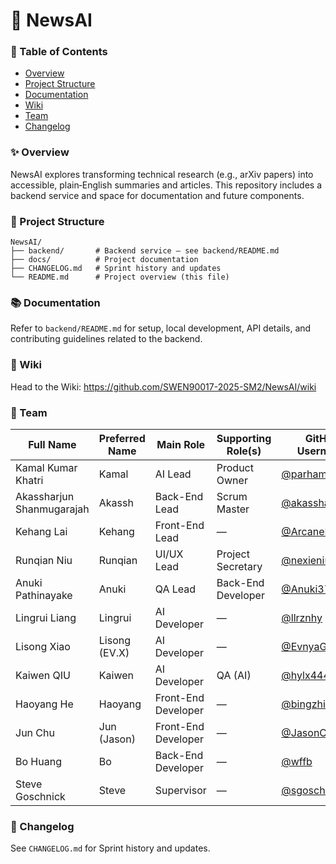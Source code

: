 # 📰 NewsAI

### 📌 Table of Contents

- [Overview](#overview)
- [Project Structure](#project-structure)
- [Documentation](#documentation)
- [Wiki](#wiki)
- [Team](#team)
- [Changelog](#changelog)

### ✨ Overview

NewsAI explores transforming technical research (e.g., arXiv papers) into accessible, plain‑English summaries and articles. This repository includes a backend service and space for documentation and future components.

### 📁 Project Structure

```
NewsAI/
├── backend/       # Backend service — see backend/README.md
├── docs/          # Project documentation
├── CHANGELOG.md   # Sprint history and updates
└── README.md      # Project overview (this file)
```

### 📚 Documentation

Refer to `backend/README.md` for setup, local development, API details, and contributing guidelines related to the backend.

### 📖 Wiki

Head to the Wiki: https://github.com/SWEN90017-2025-SM2/NewsAI/wiki

### 👥 Team

| Full Name                 | Preferred Name | Main Role            | Supporting Role(s)           | GitHub Username                                    |
|---------------------------|----------------|----------------------|------------------------------|----------------------------------------------------|
| Kamal Kumar Khatri        | Kamal          | AI Lead              | Product Owner                | [@parhampr](https://github.com/parhmapr)           |
| Akassharjun Shanmugarajah | Akassh         | Back-End Lead        | Scrum Master                 | [@akassharjun](https://github.com/akassharjun)     |
| Kehang Lai                | Kehang         | Front-End Lead       | —                            | [@ArcaneEmerald](https://github.com/ArcaneEmerald) |
| Runqian Niu               | Runqian        | UI/UX Lead           | Project Secretary            | [@nexieniu](https://github.com/nexieniu)           |
| Anuki Pathinayake         | Anuki          | QA Lead              | Back-End Developer           | [@Anuki376](https://github.com/Anuki376)           |
| Lingrui Liang             | Lingrui        | AI Developer         | —                            | [@llrznhy](https://github.com/llrznhy)             |
| Lisong Xiao               | Lisong (EV.X)  | AI Developer         | —                            | [@EvnyaGH](https://github.com/EvnyaGH)             |
| Kaiwen QIU                | Kaiwen         | AI Developer         | QA (AI)                      | [@hylx4444](https://github.com/hylx4444)           |
| Haoyang He                | Haoyang        | Front-End Developer  | —                            | [@bingzhilangke](https://github.com/bingzhilangke) |
| Jun Chu                   | Jun (Jason)    | Front-End Developer  | —                            | [@JasonC68](https://github.com/JasonC68)           |
| Bo Huang                  | Bo             | Back-End Developer   | —                            | [@wffb](https://github.com/wffb)                   |
| Steve Goschnick           | Steve          | Supervisor           | —                            | [@sgoschnick](https://github.com/sgoschnick)       |




### 📝 Changelog

See `CHANGELOG.md` for Sprint history and updates.

